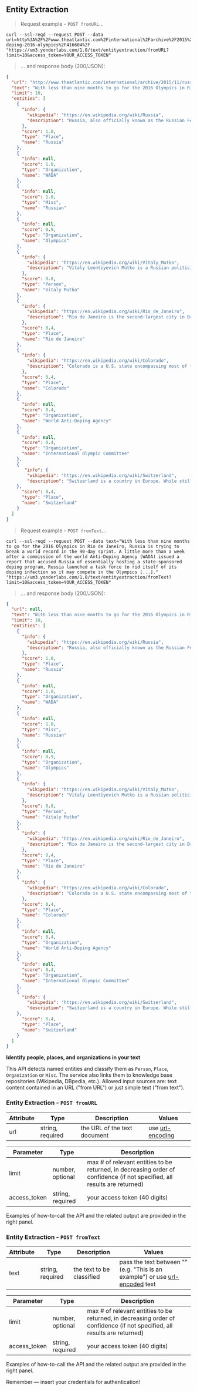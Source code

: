 ## Entity Extraction


> Request example - `POST fromURL`...

```shell
curl --ssl-reqd --request POST --data url=http%3A%2F%2Fwww.theatlantic.com%2Finternational%2Farchive%2F2015%2F11%2Frussia-doping-2016-olympics%2F416604%2F "https://vm3.yonderlabs.com/1.0/text/entityextraction/fromURL?limit=10&access_token=YOUR_ACCESS_TOKEN"
```

> ... and response body (200/JSON):

```json
{
  "url": "http://www.theatlantic.com/international/archive/2015/11/russia-doping-2016-olympics/416604/", 
  "text": "With less than nine months to go for the 2016 Olympics in Rio de Janeiro, Russia is trying to break a world record in the 90-day sprint. A little more than a week after a commission of the World Anti-Doping Agency (WADA) issued a report that accused Russia of essentially hosting a state-sponsored doping program, Russia launched a task force to rid itself of its doping infection so it may compete in the Olympics [...].", 
  "limit": 10, 
  "entities": [
    {
      "info": {
        "wikipedia": "https://en.wikipedia.org/wiki/Russia", 
        "description": "Russia, also officially known as the Russian Federation, is a country in northern Eurasia. It is a federal semi-presidential republic [...]."
      }, 
      "score": 1.0, 
      "type": "Place", 
      "name": "Russia"
    }, 
    {
      "info": null, 
      "score": 1.0, 
      "type": "Organization", 
      "name": "WADA"
    }, 
    {
      "info": null, 
      "score": 1.0, 
      "type": "Misc", 
      "name": "Russian"
    }, 
    {
      "info": null, 
      "score": 0.9, 
      "type": "Organization", 
      "name": "Olympics"
    }, 
    {
      "info": {
        "wikipedia": "https://en.wikipedia.org/wiki/Vitaly_Mutko", 
        "description": "Vitaly Leontiyevich Mutko is a Russian politician. Since May 2008, he has been Minister of Sport, Tourism and Youth policy [...]."
      }, 
      "score": 0.8, 
      "type": "Person", 
      "name": "Vitaly Mutko"
    }, 
    {
      "info": {
        "wikipedia": "https://en.wikipedia.org/wiki/Rio_de_Janeiro", 
        "description": "Rio de Janeiro is the second-largest city in Brazil, the sixth-largest city in the Americas, and the world's thirty-ninth largest city by population [...]."
      }, 
      "score": 0.4, 
      "type": "Place", 
      "name": "Rio de Janeiro"
    }, 
    {
      "info": {
        "wikipedia": "https://en.wikipedia.org/wiki/Colorado", 
        "description": "Colorado is a U.S. state encompassing most of the Southern Rocky Mountains as well as the northeastern portion of the Colorado Plateau and the western edge of the Great Plains [...]."
      }, 
      "score": 0.4, 
      "type": "Place", 
      "name": "Colorado"
    }, 
    {
      "info": null, 
      "score": 0.4, 
      "type": "Organization", 
      "name": "World Anti-Doping Agency"
    }, 
    {
      "info": null, 
      "score": 0.4, 
      "type": "Organization", 
      "name": "International Olympic Committee"
    }, 
    {
       "info": {
        "wikipedia": "https://en.wikipedia.org/wiki/Switzerland", 
        "description": "Switzerland is a country in Europe. While still named the Swiss Confederation for historical reasons, modern Switzerland is a federal directorial republic [...]."
    },  
      "score": 0.4, 
      "type": "Place", 
      "name": "Switzerland"
    }
  ]
}
```


> Request example - `POST fromText`...



```shell
curl --ssl-reqd --request POST --data text="With less than nine months to go for the 2016 Olympics in Rio de Janeiro, Russia is trying to break a world record in the 90-day sprint. A little more than a week after a commission of the world Anti-Doping Agency (WADA) issued a report that accused Russia of essentially hosting a state-sponsored doping program, Russia launched a task force to rid itself of its doping infection so it may compete in the Olympics [...]." "https://vm3.yonderlabs.com/1.0/text/entityextraction/fromText?limit=10&access_token=YOUR_ACCESS_TOKEN"
```

> ... and response body (200/JSON):

```json
{
  "url": null, 
  "text": "With less than nine months to go for the 2016 Olympics in Rio de Janeiro, Russia is trying to break a world record in the 90-day sprint. A little more than a week after a commission of the world Anti-Doping Agency (WADA) issued a report that accused Russia of essentially hosting a state-sponsored doping program, Russia launched a task force to rid itself of its doping infection so it may compete in the Olympics [...].", 
  "limit": 10, 
  "entities": [
    {
      "info": {
        "wikipedia": "https://en.wikipedia.org/wiki/Russia", 
        "description": "Russia, also officially known as the Russian Federation, is a country in northern Eurasia. It is a federal semi-presidential republic [...]."
      }, 
      "score": 1.0, 
      "type": "Place", 
      "name": "Russia"
    }, 
    {
      "info": null, 
      "score": 1.0, 
      "type": "Organization", 
      "name": "WADA"
    }, 
    {
      "info": null, 
      "score": 1.0, 
      "type": "Misc", 
      "name": "Russian"
    }, 
    {
      "info": null, 
      "score": 0.9, 
      "type": "Organization", 
      "name": "Olympics"
    }, 
    {
      "info": {
        "wikipedia": "https://en.wikipedia.org/wiki/Vitaly_Mutko", 
        "description": "Vitaly Leontiyevich Mutko is a Russian politician. Since May 2008, he has been Minister of Sport, Tourism and Youth policy [...]."
      }, 
      "score": 0.8, 
      "type": "Person", 
      "name": "Vitaly Mutko"
    }, 
    {
      "info": {
        "wikipedia": "https://en.wikipedia.org/wiki/Rio_de_Janeiro", 
        "description": "Rio de Janeiro is the second-largest city in Brazil, the sixth-largest city in the Americas, and the world's thirty-ninth largest city by population [...]."
      }, 
      "score": 0.4, 
      "type": "Place", 
      "name": "Rio de Janeiro"
    }, 
    {
      "info": {
        "wikipedia": "https://en.wikipedia.org/wiki/Colorado", 
        "description": "Colorado is a U.S. state encompassing most of the Southern Rocky Mountains as well as the northeastern portion of the Colorado Plateau and the western edge of the Great Plains [...]."
      }, 
      "score": 0.4, 
      "type": "Place", 
      "name": "Colorado"
    }, 
    {
      "info": null, 
      "score": 0.4, 
      "type": "Organization", 
      "name": "World Anti-Doping Agency"
    }, 
    {
      "info": null, 
      "score": 0.4, 
      "type": "Organization", 
      "name": "International Olympic Committee"
    }, 
    {
      "info": {
        "wikipedia": "https://en.wikipedia.org/wiki/Switzerland", 
        "description": "Switzerland is a country in Europe. While still named the Swiss Confederation for historical reasons, modern Switzerland is a federal directorial republic [...]."
    }, 
      "score": 0.4, 
      "type": "Place", 
      "name": "Switzerland"
    }
  ]
}
```






**Identify people, places, and organizations in your text**

This API detects named entities and classify them as `Person`, `Place`, `Organization` or `Misc`. The service also links them to knowledge base repositories (Wikipedia, DBpedia, etc.).
Allowed input sources are: text content contained in an URL ("from URL") or just simple text ("from text").


### Entity Extraction - `POST fromURL` 


Attribute | Type | Description | Values |
--------- | ------- | ----------- | ------ |
url | string, required | the URL of the text document | use [url-encoding](http://www.url-encode-decode.com/)|


Parameter | Type | Description |
--------- | ------- | ----------- | 
limit | number, optional | max # of relevant entities to be returned, in decreasing order of confidence (if not specified, all results are returned)
access_token | string, required | your access token (40 digits) | 

Examples of how-to-call the API and the related output are provided in the right panel.

### Entity Extraction - `POST fromText` 

Attribute | Type | Description | Values |
--------- | ------- | ----------- | ------ |
text | string, required | the text to be classified | pass the text between "" (e.g. "This is an example") or use [url-encoded](http://www.url-encode-decode.com/) text|



Parameter | Type | Description | 
--------- | ------- | ----------- | 
limit | number, optional | max # of relevant entities to be returned, in decreasing order of confidence (if not specified, all results are returned)
access_token | string, required | your access token (40 digits) | 

Examples of how-to-call the API and the related output are provided in the right panel.

<aside class="success">
Remember — insert your credentials for authentication!
</aside>

